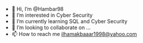 - 👋 Hi, I’m @Hambar98
- 👀 I’m interested in Cyber Security
- 🌱 I’m currently learning SQL and Cyber Security
- 💞️ I’m looking to collaborate on ...
- 📫 How to reach me ilhamakbaaar1998@yahoo.com

<!---
Hambar98/Hambar98 is a ✨ special ✨ repository because its `README.md` (this file) appears on your GitHub profile.
You can click the Preview link to take a look at your changes.
--->
